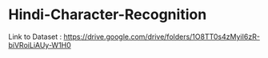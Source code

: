 # Hindi-Character-Recognition

Link to Dataset :  https://drive.google.com/drive/folders/1O8TT0s4zMyiI6zR-biVRoiLiAUy-W1H0

